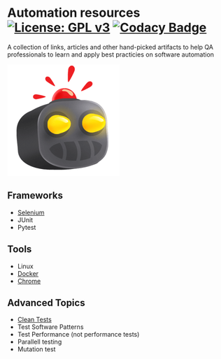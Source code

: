 # Automation resources [![License: GPL v3](https://img.shields.io/badge/License-GPLv3-blue.svg)](https://www.gnu.org/licenses/gpl-3.0) [![Codacy Badge](https://api.codacy.com/project/badge/Grade/cb911d602af6436a9fa5073616aa7815)](https://www.codacy.com/manual/edumco/automation-resources?utm_source=github.com&amp;utm_medium=referral&amp;utm_content=edumco/automation-resources&amp;utm_campaign=Badge_Grade)

A collection of links, articles and other hand-picked artifacts to help QA professionals to learn and apply best practicies on software automation

![Robot icon](https://github.com/edumco/automation-resources/raw/master/icon.png)

## Frameworks
  - [Selenium](https://github.com/edumco/automation-resources/tree/master/selenium)
  - JUnit
  - Pytest

## Tools
  - Linux
  - [Docker](https://github.com/edumco/automation-resources/tree/master/docker)
  - [Chrome](https://github.com/edumco/automation-resources/tree/master/chrome)

## Advanced Topics
  - [Clean Tests](https://github.com/edumco/automation-resources/tree/master/clean-tests)
  - Test Software Patterns
  - Test Performance (not performance tests)
  - Parallell testing
  - Mutation test
